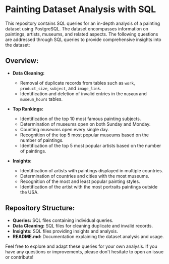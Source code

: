 # Painting Dataset Analysis with SQL

This repository contains SQL queries for an in-depth analysis of a painting dataset using PostgreSQL. The dataset encompasses information on paintings, artists, museums, and related aspects. The following questions are addressed through SQL queries to provide comprehensive insights into the dataset:

## Overview:

- **Data Cleaning:**
  - Removal of duplicate records from tables such as `work`, `product_size`, `subject`, and `image_link`.
  - Identification and deletion of invalid entries in the `museum` and `museum_hours` tables.

- **Top Rankings:**
  - Identification of the top 10 most famous painting subjects.
  - Determination of museums open on both Sunday and Monday.
  - Counting museums open every single day.
  - Recognition of the top 5 most popular museums based on the number of paintings.
  - Identification of the top 5 most popular artists based on the number of paintings.

- **Insights:**
  - Identification of artists with paintings displayed in multiple countries.
  - Determination of countries and cities with the most museums.
  - Recognition of the most and least popular painting styles.
  - Identification of the artist with the most portraits paintings outside the USA.

## Repository Structure:

- **Queries:** SQL files containing individual queries.
- **Data Cleaning:** SQL files for cleaning duplicate and invalid records.
- **Insights:** SQL files providing insights and analysis.
- **README.md:** Documentation explaining the dataset analysis and usage.

Feel free to explore and adapt these queries for your own analysis. If you have any questions or improvements, please don't hesitate to open an issue or contribute!
